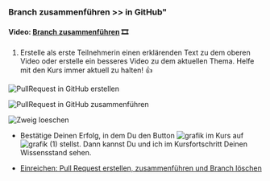 ### **Branch zusammenführen >> in GitHub"**

#### **Video:**  [Branch zusammenführen](https://maxeythschulede-my.sharepoint.com/:v:/g/personal/schwaiger_max-eyth-schule_de1/EeOsjPsms19OrdsvZ4xX868BGcx0uNq-qPEOqPTmDw-u1g?e=8YIc8a) 🎞

1.  Erstelle als erste Teilnehmerin einen erklärenden Text zu dem oberen Video oder erstelle ein besseres Video zu dem aktuellen Thema.
Helfe mit den Kurs immer aktuell zu halten! 👍

![PullRequest in GitHub erstellen](https://user-images.githubusercontent.com/78038701/233307134-69d56e96-ba8b-4448-aacc-1efc3e15ecd0.jpg)

![PullRequest in GitHub zusammenführen](https://user-images.githubusercontent.com/78038701/233307179-94a25ee8-8540-4687-9a9d-e67d5e83ec0d.jpg)

![Zweig loeschen](https://user-images.githubusercontent.com/78038701/233307212-d9d85457-e9db-411a-bdd8-27bf9fd6d0f4.jpg)

-   Bestätige Deinen Erfolg, in dem Du den Button ![grafik](https://user-images.githubusercontent.com/78038701/230964845-fc4ace3c-7f16-40ad-8ba1-280b6795fa56.png)
im Kurs auf ![grafik (1)](https://user-images.githubusercontent.com/78038701/230964881-356a6d1e-bd72-4c26-aab5-03a17033ba67.png)
stellst. Dann kannst Du und ich im Kursfortschritt Deinen Wissensstand sehen.

- [Einreichen: Pull Request erstellen, zusammenführen und Branch löschen](https://mo9710.schule.hessen.de/mod/assign/view.php?id=31256)
